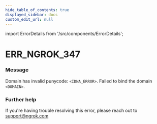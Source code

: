 ```yaml
---
hide_table_of_contents: true
displayed_sidebar: docs
custom_edit_url: null
---
```


import ErrorDetails from '/src/components/ErrorDetails';

# ERR_NGROK_347

### Message
Domain has invalid punycode: `<IDNA_ERROR>`. Failed to bind the domain `<DOMAIN>`.

### Further help
If you're having trouble resolving this error, please reach out to [support@ngrok.com](mailto:support@ngrok.com?subject=Help%20with%20ERR_NGROK_347)

<ErrorDetails error='err_ngrok_347' />
